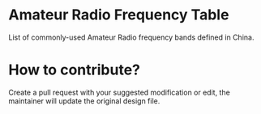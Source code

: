 # Amateur Radio Frequency Table
List of commonly-used Amateur Radio frequency bands defined in China.

# How to contribute?
Create a pull request with your suggested modification or edit, the maintainer will update the original design file.
